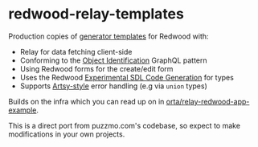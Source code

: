 # redwood-relay-templates

Production copies of [generator templates](https://redwoodjs.com/docs/cli-commands#generate-alias-g) for Redwood with:
 
- Relay for data fetching client-side
- Conforming to the [Object Identification](https://graphql.org/learn/global-object-identification/) GraphQL pattern
- Using Redwood forms for the create/edit form
- Uses the Redwood [Experimental SDL Code Generation](https://redwoodjs.com/docs/typescript/generated-types#experimental-sdl-code-generation) for types
- Supports [Artsy-style](https://artsy.github.io/blog/2018/10/19/where-art-thou-my-error/) error handling (e.g via `union` types)

Builds on the infra which you can read up on in [orta/relay-redwood-app-example](https://github.com/orta/relay-redwood-app-example).

This is a direct port from puzzmo.com's codebase, so expect to make modifications in your own projects.